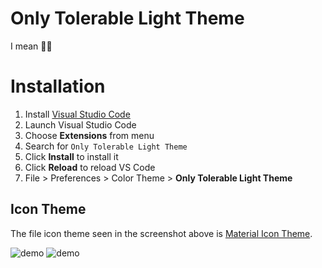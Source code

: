 # Only Tolerable Light Theme

I mean 🤷‍♂️
# Installation

1. Install [Visual Studio Code](https://code.visualstudio.com/)
2. Launch Visual Studio Code
3. Choose **Extensions** from menu
4. Search for `Only Tolerable Light Theme`
5. Click **Install** to install it
6. Click **Reload** to reload VS Code
7. File > Preferences > Color Theme > **Only Tolerable Light Theme**


## Icon Theme

The file icon theme seen in the screenshot above is [Material Icon Theme](https://marketplace.visualstudio.com/items?itemName=PKief.material-icon-theme).


![demo](https://raw.githubusercontent.com/bchiang7/halcyon-vscode/master/images/demo.png)
![demo](https://raw.githubusercontent.com/bchiang7/halcyon-vscode/master/images/demo.png)